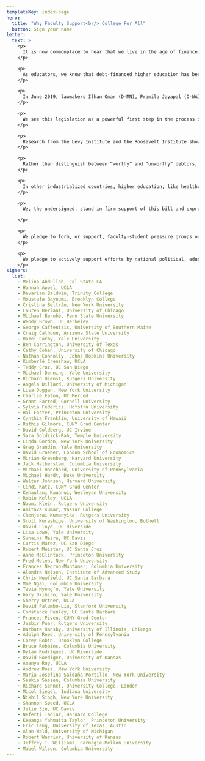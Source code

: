 ```yaml
---
templateKey: index-page
hero:
  title: "Why Faculty Support<br/> College For All"
  button: Sign your name
letter:
  text: >
    <p>
      It is now commonplace to hear that we live in the age of finance, but for the vast majority of people in the United States and beyond, our era is experienced as the age of crushing debt. As a result of soaring education costs, unaffordable housing, bankruptcies from medical bills, usurious payday loans, and unpayable financial obligations from mass incarceration, household debt continues to spiral. Student debt alone stands at $1.6 trillion. Our students are graduating with an average of $30,000 in debt, and every year, there are 1.1 million new defaulters on those debts. Debt-financed higher education has taken a radically unequal toll on Black, Latinx and Native households because they hold just a fraction of the wealth of white households. Four years after graduating, the average loan balances of Black student debtors are more than double that of their white counterparts, due to discrepancies that can be traced to employment discrimination, racial wage gaps, and differentials in intergenerational wealth.
    </p>

    <p>
      As educators, we know that debt-financed higher education has been a profound mistake, and also a relatively recent one. (Student debt was too insignificant to track in 1999.) By slashing funding to education, federal and state lawmakers shifted the burden to students and families, especially to those least able to afford it. Activists from the Occupy Student Debt Campaign to Strike Debt to Movement for Black Lives to the Debt Collective have been sounding the alarm and organizing around this issue for the last eight years. Indeed, the Debt Collective organized the first successful student debt strike in U.S. history, winning over $1 billion in debt discharge in a campaign with for-profit college debtors. Finally, politicians are listening.
    </p>

    <p>
      In June 2019, lawmakers Ilhan Omar (D-MN), Pramila Jayapal (D-WA), and Bernie Sanders (D-VT) introduced the College for All act (with help from student debt strikers). The legislation would wipe out all $1.6 trillion in outstanding student debt for 45 million borrowers, eliminate tuition and fees at all public two-year and four-year colleges and universities, provide funding streams to Historically Black Colleges and Universities and Tribal Colleges, and make community colleges, trade schools, and apprenticeship programs tuition-and fee-free for all. These measures will be paid for by a financial transaction tax on Wall Street of the kind currently imposed by 40 countries around the world.
    </p>

    <p>
      We see this legislation as a powerful first step in the process of reinvestment in quality public education. We know that subsequent steps will require the fight for state reinvestment, high quality and diverse curricula, robust research support, and the de-adjunctification of our workforce.
    </p>

    <p>
      Research from the Levy Institute and the Roosevelt Institute shows that a full jubilee—an erasure of all student loans currently on the books—would not only be a substantial boost to GDP but also a significant narrowing of the racial wealth gap, and therefore a means to begin addressing the need for reparations in and through higher education. Far from a boon to the already-wealthy, the vast majority of the benefits of universal debt discharge would go to the bottom 20% of households. The largest impact, in proportion to household wealth, would be on Black and Latinx families and communities, and women in those communities in particular, who hold the disproportionate share of the debt load. In addition, a significant percentage of student debtors were defrauded by for-profit colleges (which intentionally target and exploit marginalized communities) and these students routinely carry high debt burdens, often without ever having graduated.
    </p>

    <p>
      Rather than distinguish between “worthy” and “unworthy” debtors, or create a pecking order of who deserves more, less, or no relief, we applaud the fact that College for All is being proposed in the lineage of universal programs like Social Security and Medicare. While there are other policy options on the table, we strongly believe that universal programs are engines of popular solidarity that draw their power from uniting the most people under a single demand: education should be a right, not a privilege. A demand for universal student debt relief, alongside the proposal for tuition-free public college, unites tens of millions of people around a commonly shared idea. College for All, like Medicare for All, is a meaningful step toward de-financializing our basic social needs.
    </p>

    <p>
      In other industrialized countries, higher education, like healthcare, is regarded as a public good and as a right, but in the U.S., it has been turned into an expensive commodity. Now is the time to reclaim the vocation of learning to which we have devoted our careers. College for All is the first serious step toward that goal we have seen in our lifetime.
    </p>

    <p>
      We, the undersigned, stand in firm support of this bill and express our commitment to fight for its passage into law.

    </p>

    <p>
      We pledge to form, or support, faculty-student pressure groups on our own campuses to actively promote the agenda of College for All, without regard to the outcome of the bill itself.
    </p>

    <p>
      We pledge to actively support efforts by national political, educational or labor groups willing to fight for the agenda of College for All.
    </p>
signers:
  list:
    - Melina Abdullah, Cal State LA
    - Hannah Appel, UCLA
    - Davarian Baldwin, Trinity College
    - Moustafa Bayoumi, Brooklyn College
    - Cristina Beltrán, New York University
    - Lauren Berlant, University of Chicago
    - Michael Berubé, Penn State University
    - Wendy Brown, UC Berkeley
    - George Caffentzis, University of Southern Maine
    - Craig Calhoun, Arizona State University
    - Hazel Carby, Yale University
    - Ben Carrington, University of Texas
    - Cathy Cohen, University of Chicago
    - Nathan Connolly, Johns Hopkins University
    - Kimberlé Crenshaw, UCLA
    - Teddy Cruz, UC San Diego
    - Michael Denning, Yale University
    - Richard Dienst, Rutgers University
    - Angela Dillard, University of Michigan
    - Lisa Duggan, New York University
    - Charlie Eaton, UC Merced
    - Grant Farred, Cornell University
    - Sylvia Federici, Hofstra University
    - Hal Foster, Princeton University
    - Cynthia Franklin, University of Hawaii
    - Ruthie Gilmore, CUNY Grad Center
    - David Goldberg, UC Irvine
    - Sara Goldrick-Rab, Temple University
    - Linda Gordon, New York University
    - Greg Grandin, Yale University
    - David Graeber, London School of Economics
    - Miriam Greenberg, Harvard University
    - Jack Halberstam, Columbia University
    - Michael Hanchard, University of Pennsylvania
    - Michael Hardt, Duke University
    - Walter Johnson, Harvard University
    - Cindi Katz, CUNY Grad Center
    - Kehaulani Kauanui, Wesleyan University
    - Robin Kelley, UCLA
    - Naomi Klein, Rutgers University
    - Amitava Kumar, Vassar College
    - Chenjerai Kumanyika, Rutgers University
    - Scott Kurashige, University of Washington, Bothell
    - David Lloyd, UC Riverside
    - Lisa Lowe, Yale University
    - Sunaina Maira, UC Davis
    - Curtis Marez, UC San Diego
    - Robert Meister, UC Santa Cruz
    - Anne McClintock, Princeton University
    - Fred Moten, New York University
    - Frances Negrón-Muntaner, Columbia University
    - Alondra Nelson, Institute of Advanced Study
    - Chris Newfield, UC Santa Barbara
    - Mae Ngai, Columbia University
    - Tavia Nyong’o, Yale University
    - Gary Okihiro, Yale University
    - Sherry Ortner, UCLA
    - David Palumbo-Liu, Stanford University
    - Constance Penley, UC Santa Barbara
    - Frances Piven, CUNY Grad Center
    - Jasbir Puar, Rutgers University
    - Barbara Ransby, University of Illinois, Chicago
    - Adolph Reed, University of Pennsylvania
    - Corey Robin, Brooklyn College
    - Bruce Robbins, Columbia University
    - Dylan Rodríguez, UC Riverside
    - David Roediger, University of Kansas
    - Ananya Roy, UCLA
    - Andrew Ross, New York University
    - Maria Josefina Saldaña-Portillo, New York University
    - Saskia Sassen, Columbia University
    - Richard Sennet, University College, London
    - Micol Siegel, Indiana University
    - Nikhil Singh, New York University
    - Shannon Speed, UCLA
    - Julie Sze, UC Davis
    - Neferti Tadiar, Barnard College
    - Keeanga Yahmatta Taylor, Princeton University
    - Eric Tang, University of Texas, Austin
    - Alan Wald, University of Michigan
    - Robert Warrior, University of Kansas
    - Jeffrey T. Williams, Carnegie-Mellon University
    - Mabel Wilson, Columbia University
---
```

